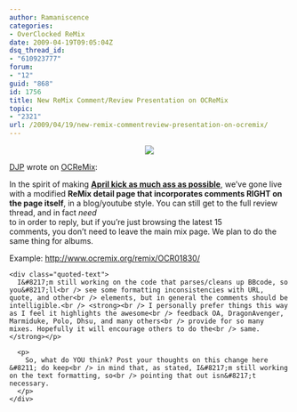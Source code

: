 ```yaml
---
author: Ramaniscence
categories:
- OverClocked ReMix
date: 2009-04-19T09:05:04Z
dsq_thread_id:
- "610923777"
forum:
- "12"
guid: "868"
id: 1756
title: New ReMix Comment/Review Presentation on OCReMix
topic:
- "2321"
url: /2009/04/19/new-remix-commentreview-presentation-on-ocremix/
---
```


<div align="center">
  <img border="0" src="images/newsMisc/ocrReviews.png" />
</div>

<a href="http://www.ocremix.org/artist/4279/djpretzel" target="_blank">DJP</a> wrote on <a href="http://www.ocremix.org/forums/showthread.php?t=23042" target="_blank">OCReMix</a>:

<div class="quoted-text">
  In the spirit of making <strong><a target="_blank" href="http://www.ocremix.org/forums/showthread.php?t=22786">April kick as much ass as possible</a></strong>, we&#8217;ve gone live with a modified <strong>ReMix detail page that incorporates comments RIGHT on the page itself</strong>, in a blog/youtube style. You can still get to the full review thread, and in fact <em>need</em><br /> to in order to reply, but if you&#8217;re just browsing the latest 15<br /> comments, you don&#8217;t need to leave the main mix page. We plan to do the<br /> same thing for albums.</p> 
  
  <p>
    Example: <a target="_blank" href="http://www.ocremix.org/remix/OCR01830/">http://www.ocremix.org/remix/OCR01830/</a></div> 
    
    <div class="quoted-text">
      I&#8217;m still working on the code that parses/cleans up BBcode, so you&#8217;ll<br /> see some formatting inconsistencies with URL, quote, and other<br /> elements, but in general the comments should be intelligible.<br /> <strong><br /> I personally prefer things this way as I feel it highlights the awesome<br /> feedback OA, DragonAvenger, Marmiduke, Polo, Dhsu, and many others<br /> provide for so many mixes. Hopefully it will encourage others to do the<br /> same.</strong></p> 
      
      <p>
        So, what do YOU think? Post your thoughts on this change here &#8211; do keep<br /> in mind that, as stated, I&#8217;m still working on the text formatting, so<br /> pointing that out isn&#8217;t necessary.
      </p>
    </div>